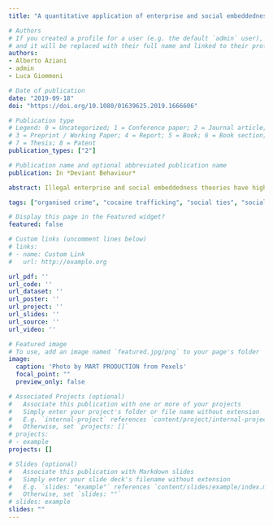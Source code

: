 ```yaml
---
title: "A quantitative application of enterprise and social embeddedness theories to the transnational trafficking of cocaine in Europe"

# Authors
# If you created a profile for a user (e.g. the default `admin` user), write the username (folder name) here 
# and it will be replaced with their full name and linked to their profile
authors:
- Alberto Aziani
- admin
- Luca Giommoni

# Date of publication
date: "2019-09-18"
doi: "https://doi.org/10.1080/01639625.2019.1666606"

# Publication type
# Legend: 0 = Uncategorized; 1 = Conference paper; 2 = Journal article;
# 3 = Preprint / Working Paper; 4 = Report; 5 = Book; 6 = Book section;
# 7 = Thesis; 8 = Patent
publication_types: ["2"]

# Publication name and optional abbreviated publication name
publication: In *Deviant Behaviour*

abstract: Illegal enterprise and social embeddedness theories have highlighted the importance of market forces and social factors, respectively, for analyzing organized crime and organized criminal activities. This paper empirically demonstrates the joint explanatory power of these respective theories in the case of the transnational trafficking of cocaine. It does so by conceptualizing transnational cocaine trafficking as a network of relationships among countries; a network whose structure reflects the actions of manifold organized criminal groups. The analysis utilizes exponential random graph models to analyze quantitative data on cocaine trafficking which are ordinarily difficult to capture in empirical research. The analysis presented focuses on a set of 36 European countries. The results yield insights into the nature of the relationship among economic incentives, social ties, geographic features and corruption, and how, in turn, this relationship influences the structure of the transnational cocaine network and the modi operandi of cocaine traffickers.

tags: ["organised crime", "cocaine trafficking", "social ties", "social network analysis", "ergms"]

# Display this page in the Featured widget?
featured: false

# Custom links (uncomment lines below)
# links:
# - name: Custom Link
#   url: http://example.org

url_pdf: ''
url_code: ''
url_dataset: ''
url_poster: ''
url_project: ''
url_slides: ''
url_source: ''
url_video: ''

# Featured image
# To use, add an image named `featured.jpg/png` to your page's folder 
image:
  caption: 'Photo by MART PRODUCTION from Pexels'
  focal_point: ""
  preview_only: false

# Associated Projects (optional)
#   Associate this publication with one or more of your projects
#   Simply enter your project's folder or file name without extension
#   E.g. `internal-project` references `content/project/internal-project/index.md`
#   Otherwise, set `projects: []`
# projects:
# - example
projects: []

# Slides (optional)
#   Associate this publication with Markdown slides
#   Simply enter your slide deck's filename without extension
#   E.g. `slides: "example"` references `content/slides/example/index.md`
#   Otherwise, set `slides: ""`
# slides: example
slides: ""
---
```

